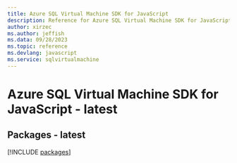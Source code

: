 ```yaml
---
title: Azure SQL Virtual Machine SDK for JavaScript
description: Reference for Azure SQL Virtual Machine SDK for JavaScript
author: xirzec
ms.author: jeffish
ms.data: 09/28/2023
ms.topic: reference
ms.devlang: javascript
ms.service: sqlvirtualmachine
---
```

# Azure SQL Virtual Machine SDK for JavaScript - latest
## Packages - latest
[!INCLUDE [packages](sql-virtual-machine-index.md)]